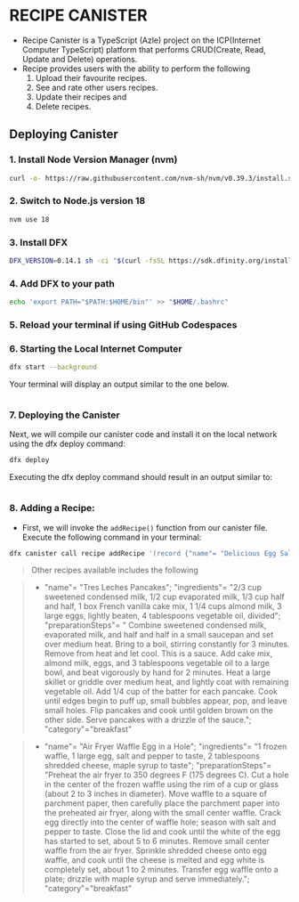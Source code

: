 # RECIPE CANISTER
- Recipe Canister is a TypeScript (Azle) project on the ICP(Internet Computer TypeScript) platform that performs CRUD(Create, Read, Update and Delete) operations.
- Recipe provides users with the ability to perform the following
  1. Upload their favourite recipes.
  2. See and rate other users recipes.
  3. Update their recipes and
  4. Delete recipes.


## Deploying Canister
### 1. Install Node Version Manager (nvm)
```bash
curl -o- https://raw.githubusercontent.com/nvm-sh/nvm/v0.39.3/install.sh | bash
```

### 2. Switch to Node.js version 18
```bash
nvm use 18
```

### 3. Install DFX
```bash
DFX_VERSION=0.14.1 sh -ci "$(curl -fsSL https://sdk.dfinity.org/install.sh)"
```

### 4. Add DFX to your path
```bash
echo 'export PATH="$PATH:$HOME/bin"' >> "$HOME/.bashrc"
```

### 5. Reload your terminal if using GitHub Codespaces

### 6. Starting the Local Internet Computer
```bash
dfx start --background
```

Your terminal will display an output similar to the one below.

![]()

### 7. Deploying the Canister
Next, we will compile our canister code and install it on the local network using the dfx deploy command:
```bash
dfx deploy
```

Executing the dfx deploy command should result in an output similar to:

![]()

### 8. Adding a Recipe:
- First, we will invoke the `addRecipe()` function from our canister file. Execute the following command in your terminal:
```bash
dfx canister call recipe addRecipe '(record {"name"= "Delicious Egg Salad for Sandwiches"; "ingredients"= "8 eggs, 1/2 cup mayonnaise, 1/4 cup chopped green onion, 1 teaspoon prepared yellow mustard, 1/4 teaspoon paprika, salt and pepper to taste."; "preparationSteps"= "Place eggs in a saucepan and cover with cold water. Bring water to a boil and immediately remove from heat. Cover and let eggs stand in hot water for 10 to 12 minutes. Remove from hot water, cool, peel, and chop. Place chopped eggs in a bowl; stir in mayonnaise, green onion, and mustard. Season with paprika, salt, and pepper. Stir and serve on your favorite bread or crackers."; "category"="lunch"})'
```

> Other recipes available includes the following

>  - "name"= "Tres Leches Pancakes"; "ingredients"= "2/3 cup sweetened condensed milk, 1/2 cup evaporated milk, 1/3 cup half and half, 1 box French vanilla cake mix, 1 1/4 cups almond milk, 3 large eggs, lightly beaten, 4 tablespoons vegetable oil, divided"; "preparationSteps"= " Combine sweetened condensed milk, evaporated milk, and half and half in a small saucepan and set over medium heat. Bring to a boil, stirring constantly for 3 minutes. Remove from heat and let cool. This is a sauce. Add cake mix, almond milk, eggs, and 3 tablespoons vegetable oil to a large bowl, and beat vigorously by hand for 2 minutes. Heat a large skillet or griddle over medium heat, and lightly coat with remaining vegetable oil. Add 1/4 cup of the batter for each pancake. Cook until edges begin to puff up, small bubbles appear, pop, and leave small holes. Flip pancakes and cook until golden brown on the other side. Serve pancakes with a drizzle of the sauce."; "category"="breakfast"

>  - "name"= "Air Fryer Waffle Egg in a Hole"; "ingredients"= "1 frozen waffle, 1 large egg, salt and pepper to taste, 2 tablespoons shredded cheese, maple syrup to taste"; "preparationSteps"= "Preheat the air fryer to 350 degrees F (175 degrees C). Cut a hole in the center of the frozen waffle using the rim of a cup or glass (about 2 to 3 inches in diameter). Move waffle to a square of parchment paper, then carefully place the parchment paper into the preheated air fryer, along with the small center waffle. Crack egg directly into the center of waffle hole; season with salt and pepper to taste. Close the lid and cook until the white of the egg has started to set, about 5 to 6 minutes. Remove small center waffle from the air fryer. Sprinkle shredded cheese onto egg waffle, and cook until the cheese is melted and egg white is completely set, about 1 to 2 minutes. Transfer egg waffle onto a plate; drizzle with maple syrup and serve immediately."; "category"="breakfast"

